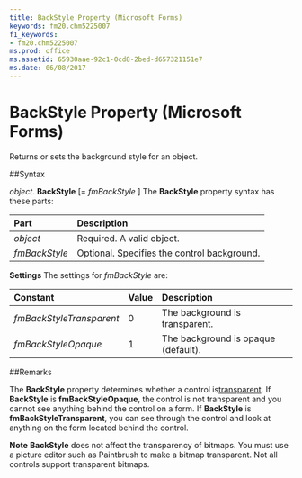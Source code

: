 ```yaml
---
title: BackStyle Property (Microsoft Forms)
keywords: fm20.chm5225007
f1_keywords:
- fm20.chm5225007
ms.prod: office
ms.assetid: 65930aae-92c1-0cd8-2bed-d657321151e7
ms.date: 06/08/2017
---
```



# BackStyle Property (Microsoft Forms)



Returns or sets the background style for an object.

##Syntax

_object_. **BackStyle** [= _fmBackStyle_ ]
The  **BackStyle** property syntax has these parts:


|**Part**|**Description**|
|:-----|:-----|
| _object_|Required. A valid object.|
| _fmBackStyle_|Optional. Specifies the control background.|

 **Settings**
The settings for  _fmBackStyle_ are:


|**Constant**|**Value**|**Description**|
|:-----|:-----|:-----|
| _fmBackStyleTransparent_|0|The background is transparent.|
| _fmBackStyleOpaque_|1|The background is opaque (default).|

##Remarks

The  **BackStyle** property determines whether a control is[transparent](../../../language/Glossary/glossary-vba.md). If  **BackStyle** is **fmBackStyleOpaque**, the control is not transparent and you cannot see anything behind the control on a form. If **BackStyle** is **fmBackStyleTransparent**, you can see through the control and look at anything on the form located behind the control.

 **Note**   **BackStyle** does not affect the transparency of bitmaps. You must use a picture editor such as Paintbrush to make a bitmap transparent. Not all controls support transparent bitmaps.


